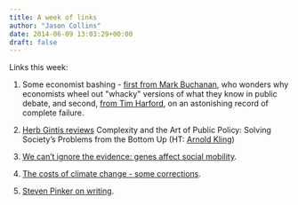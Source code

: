 ```yaml
---
title: A week of links
author: "Jason Collins"
date: 2014-06-09 13:03:29+00:00
draft: false
---
```


Links this week:

	
  1. Some economist bashing - [first from Mark Buchanan](https://medium.com/the-physics-of-finance/defending-economists-from-themselves-db6457be3dd8), who wonders why economists wheel out "whacky" versions of what they know in public debate, and second, [from Tim Harford](http://www.ft.com/cms/s/2/14e323ee-e602-11e3-aeef-00144feabdc0.html#axzz33Hs3Sn21), on an astonishing record of complete failure.

	
  2. [Herb Gintis reviews](http://www.amazon.com/Complexity-Art-Public-Policy-Societys/product-reviews/0691152098/ref=dpx_acr_rat_t2_txt?showViewpoints=1) Complexity and the Art of Public Policy: Solving Society’s Problems from the Bottom Up (HT: [Arnold Kling](http://www.arnoldkling.com/blog/herbert-gintis-on-the-economics-of-public-policy/))

	
  3. [We can’t ignore the evidence: genes affect social mobility](http://www.prospectmagazine.co.uk/magazine/we-cant-ignore-the-evidence-genes-affect-social-mobility/#.U5Urti9CXBN).

	
  4. [The costs of climate change - some corrections](http://andrewgelman.com/2014/05/27/whole-fleet-gremlins-looking-carefully-richard-tols-twice-corrected-paper-economic-effects-climate-change/).

	
  5. [Steven Pinker on writing](http://edge.org/conversation/writing-in-the-21st-century).



